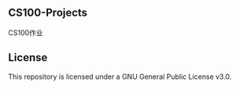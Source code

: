 ## CS100-Projects
CS100作业

## License
This repository is licensed under a GNU General Public License v3.0.
